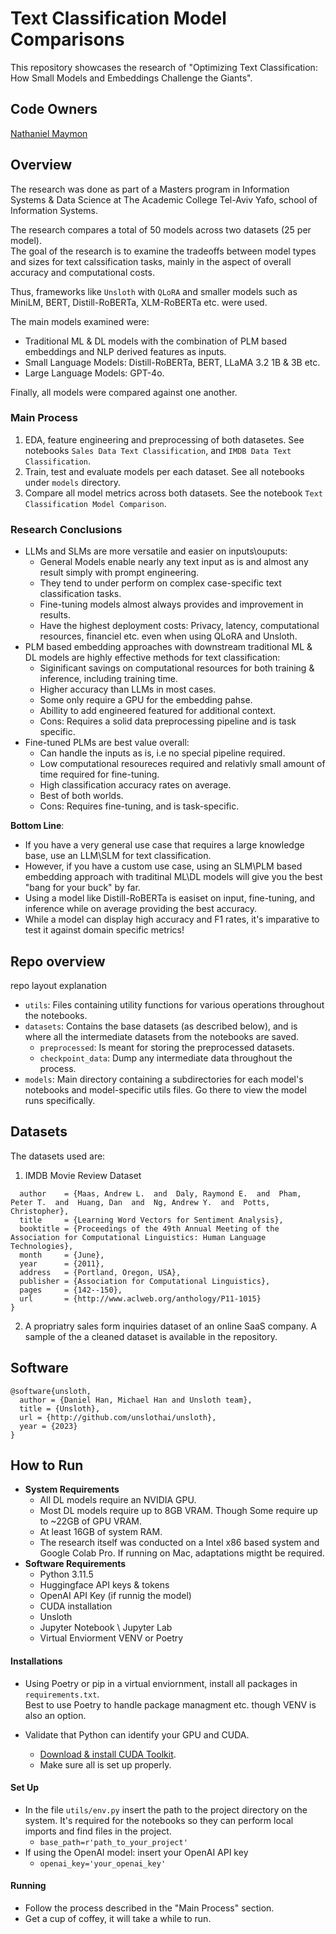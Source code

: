 # Text Classification Model Comparisons
This repository showcases the research of "Optimizing Text Classification: How Small Models and Embeddings Challenge the Giants".

## Code Owners
[Nathaniel Maymon](nathanjm91@gmail.com)

## Overview

<p>
    The research was done as part of a Masters program in Information Systems & Data Science at The Academic College Tel-Aviv Yafo, school of Information Systems.
</p>

<p>
   The research compares a total of 50 models across two datasets (25 per model).<br/>
   The goal of the research is to examine the tradeoffs between model types and sizes for text calssification tasks, mainly in the aspect of overall accuracy and computational costs.
</p>

<p>
    Thus, frameworks like <code>Unsloth</code> with <code>QLoRA</code> and smaller models such as MiniLM, BERT, Distill-RoBERTa, XLM-RoBERTa etc. were used.
</p>

The main models examined were:
* Traditional ML & DL models with the combination of PLM based embeddings and NLP derived features as inputs.
* Small Language Models: Distill-RoBERTa, BERT, LLaMA 3.2 1B & 3B etc.
* Large Language Models: GPT-4o.

Finally, all models were compared against one another.

### Main Process
1) EDA, feature engineering and preprocessing of both datasetes. See notebooks `Sales Data Text Classification`, and `IMDB Data Text Classification`.
2) Train, test and evaluate models per each dataset. See all notebooks under `models` directory. 
3) Compare all model metrics across both datasets. See the notebook `Text Classification Model Comparison`.

### Research Conclusions
* LLMs and SLMs are more versatile and easier on inputs\ouputs:
    * General Models enable nearly any text input as is and almost any result simply with prompt engineering.
    * They tend to under perform on complex case-specific text classification tasks.
    * Fine-tuning models almost always provides and improvement in results.
    * Have the highest deployment costs: Privacy, latency, computational resources, financiel etc. even when using QLoRA and Unsloth.
* PLM based embedding approaches with downstream traditional ML & DL models are highly effective methods for text classification:
    * Siginificant savings on computational resources for both training & inference, including training time.
    * Higher accuracy than LLMs in most cases.
    * Some only require a GPU for the embedding pahse.
    * Abillity to add engineered featured for additional context.
    * Cons: Requires a solid data preprocessing pipeline and is task specific.
* Fine-tuned PLMs are best value overall:
    * Can handle the inputs as is, i.e no special pipeline required.
    * Low computational resoureces required and relativly small amount of time required for fine-tuning.
    * High classification accuracy rates on average.
    * Best of both worlds.
    * Cons: Requires fine-tuning, and is task-specific.

<b>Bottom Line</b>: 
* If you have a very general use case that requires a large knowledge base, use an LLM\SLM for text classification. 
* However, if you have a custom use case, using an SLM\PLM based embedding approach with traditinal ML\DL models will give you the best "bang for your buck" by far. 
* Using a model like Distill-RoBERTa is easiset on input, fine-tuning, and inference while on average providing the best accuracy.
* While a model can display high accuracy and F1 rates, it's imparative to test it against domain specific metrics!


## Repo overview
repo layout explanation

* `utils`: Files containing utility functions for various operations throughout the notebooks.
* `datasets`: Contains the base datasets (as described below), and is where all the intermediate datasets from the notebooks are saved.
    * `preprocessed`: Is meant for storing the preprocessed datasets.
    * `checkpoint_data`: Dump any intermediate data throughout the process.
* `models`: Main directory containing a subdirectories for each model's notebooks and model-specific utils files. Go there to view the model runs specifically.

## Datasets
The datasets used are:

1) IMDB Movie Review Dataset
```@InProceedings{maas-EtAl:2011:ACL-HLT2011,
  author    = {Maas, Andrew L.  and  Daly, Raymond E.  and  Pham, Peter T.  and  Huang, Dan  and  Ng, Andrew Y.  and  Potts, Christopher},
  title     = {Learning Word Vectors for Sentiment Analysis},
  booktitle = {Proceedings of the 49th Annual Meeting of the Association for Computational Linguistics: Human Language Technologies},
  month     = {June},
  year      = {2011},
  address   = {Portland, Oregon, USA},
  publisher = {Association for Computational Linguistics},
  pages     = {142--150},
  url       = {http://www.aclweb.org/anthology/P11-1015}
}
```

2) A propriatry sales form inquiries dataset of an online SaaS company. A sample of the a cleaned dataset is available in the repository.

## Software
```
@software{unsloth,
  author = {Daniel Han, Michael Han and Unsloth team},
  title = {Unsloth},
  url = {http://github.com/unslothai/unsloth},
  year = {2023}
}
```

## How to Run
* <b>System Requirements</b>
    * All DL models require an NVIDIA GPU.
    * Most DL models require up to 8GB VRAM. Though Some require up to ~22GB of GPU VRAM.
    * At least 16GB of system RAM.
    * The research itself was conducted on a Intel x86 based system and Google Colab Pro. If running on Mac, adaptations migtht be required.
* <b>Software Requirements</b>
    * Python 3.11.5
    * Huggingface API keys & tokens
    * OpenAI API Key (if runnig the model)
    * CUDA installation
    * Unsloth
    * Jupyter Notebook \ Jupyter Lab
    * Virtual Enviorment VENV or Poetry

#### Installations
* Using Poetry or pip in a virtual enviornment, install all packages in `requirements.txt`.<br/>
Best to use Poetry to handle package managment etc. though VENV is also an option.

* Validate that Python can identify your GPU and CUDA.
    * [Download & install CUDA Toolkit](https://developer.nvidia.com/cuda-downloads).
    * Make sure all is set up properly.

#### Set Up
* In the file `utils/env.py` insert the path to the project directory on the system. It's required for the notebooks so they can perform local imports and find files in the project.
    * `base_path=r'path_to_your_project'`
* If using the OpenAI model: insert your OpenAI API key
    * `openai_key='your_openai_key'`

#### Running
* Follow the process described in the "Main Process" section.
* Get a cup of coffey, it will take a while to run.
